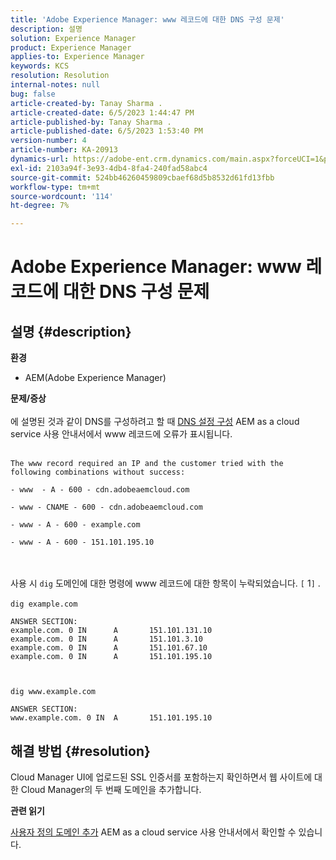 ```yaml
---
title: 'Adobe Experience Manager: www 레코드에 대한 DNS 구성 문제'
description: 설명
solution: Experience Manager
product: Experience Manager
applies-to: Experience Manager
keywords: KCS
resolution: Resolution
internal-notes: null
bug: false
article-created-by: Tanay Sharma .
article-created-date: 6/5/2023 1:44:47 PM
article-published-by: Tanay Sharma .
article-published-date: 6/5/2023 1:53:40 PM
version-number: 4
article-number: KA-20913
dynamics-url: https://adobe-ent.crm.dynamics.com/main.aspx?forceUCI=1&pagetype=entityrecord&etn=knowledgearticle&id=bc720f1f-a703-ee11-8f6e-6045bd006b4b
exl-id: 2103a94f-3e93-4db4-8fa4-240fad58abc4
source-git-commit: 524bb46260459809cbaef68d5b8532d61fd13fbb
workflow-type: tm+mt
source-wordcount: '114'
ht-degree: 7%

---
```


# Adobe Experience Manager: www 레코드에 대한 DNS 구성 문제

## 설명 {#description}

<b>환경</b>
- AEM(Adobe Experience Manager)

<b>문제/증상</b><br><br>에 설명된 것과 같이 DNS를 구성하려고 할 때 [DNS 설정 구성](https://experienceleague.adobe.com/docs/experience-manager-cloud-service/content/implementing/using-cloud-manager/custom-domain-names/configure-dns-settings.html) AEM as a cloud service 사용 안내서에서 www 레코드에 오류가 표시됩니다. <br><br>

```
The www record required an IP and the customer tried with the following combinations without success:

- www  - A - 600 - cdn.adobeaemcloud.com

- www - CNAME - 600 - cdn.adobeaemcloud.com

- www - A - 600 - example.com

- www - A - 600 - 151.101.195.10
```

<br><br>사용 시 `dig` 도메인에 대한 명령에 www 레코드에 대한 항목이 누락되었습니다. `[` 1`]` .<br><br>`dig example.com`



```
ANSWER SECTION:
example.com. 0 IN      A       151.101.131.10
example.com. 0 IN      A       151.101.3.10
example.com. 0 IN      A       151.101.67.10
example.com. 0 IN      A       151.101.195.10
```


` `

`dig www.example.com`




```
ANSWER SECTION:
www.example.com. 0 IN  A       151.101.195.10
```



## 해결 방법 {#resolution}


Cloud Manager UI에 업로드된 SSL 인증서를 포함하는지 확인하면서 웹 사이트에 대한 Cloud Manager의 두 번째 도메인을 추가합니다.

<b>관련 읽기</b>

[사용자 정의 도메인 추가](https://experienceleague.adobe.com/docs/experience-manager-cloud-service/content/implementing/using-cloud-manager/custom-domain-names/add-custom-domain-name.html) AEM as a cloud service 사용 안내서에서 확인할 수 있습니다.
